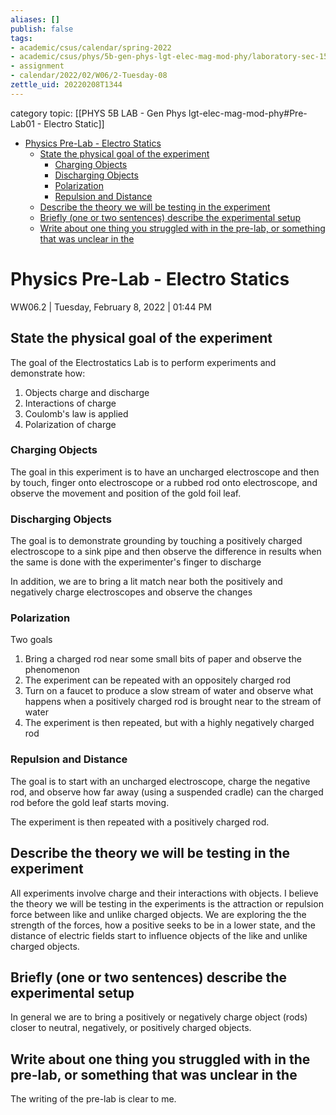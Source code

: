 ```yaml
---
aliases: []
publish: false
tags:
- academic/csus/calendar/spring-2022
- academic/csus/phys/5b-gen-phys-lgt-elec-mag-mod-phy/laboratory-sec-15
- assignment
- calendar/2022/02/W06/2-Tuesday-08
zettle_uid: 20220208T1344
---
```


category topic: [[PHYS 5B LAB - Gen Phys lgt-elec-mag-mod-phy#Pre-Lab01 - Electro Static]]

- [Physics Pre-Lab - Electro Statics](#physics-pre-lab---electro-statics)
	- [State the physical goal of the experiment](#state-the-physical-goal-of-the-experiment)
		- [Charging Objects](#charging-objects)
		- [Discharging Objects](#discharging-objects)
		- [Polarization](#polarization)
		- [Repulsion and Distance](#repulsion-and-distance)
	- [Describe the theory we will be testing in the experiment](#describe-the-theory-we-will-be-testing-in-the-experiment)
	- [Briefly (one or two sentences) describe the experimental setup](#briefly-one-or-two-sentences-describe-the-experimental-setup)
	- [Write about one thing you struggled with in the pre-lab, or something that was unclear in the](#write-about-one-thing-you-struggled-with-in-the-pre-lab-or-something-that-was-unclear-in-the)

# Physics Pre-Lab - Electro Statics

WW06.2 | Tuesday, February 8, 2022 | 01:44 PM

## State the physical goal of the experiment

The goal of the Electrostatics Lab is to perform experiments and demonstrate how:

1. Objects charge and discharge
2. Interactions of charge
3. Coulomb's law is applied
4. Polarization of charge

### Charging Objects

The goal in this experiment is to have an uncharged electroscope and then by touch, finger onto electroscope or a rubbed rod onto electroscope, and observe the movement and position of the gold foil leaf.

### Discharging Objects

The goal is to demonstrate grounding by touching a positively charged electroscope to a sink pipe and then observe the difference in results when the same is done with the experimenter's finger to discharge

In addition, we are to bring a lit match near both the positively and negatively charge electroscopes and observe the changes

### Polarization

Two goals

1. Bring a charged rod near some small bits of paper and observe the phenomenon
 1. The experiment can be repeated with an oppositely charged rod
2. Turn on a faucet to produce a slow stream of water and observe what happens when a positively charged rod is brought near to the stream of water
 1. The experiment is then repeated, but with a highly negatively charged rod

### Repulsion and Distance

The goal is to start with an uncharged electroscope, charge the negative rod, and observe how far away (using a suspended cradle) can the charged rod before the gold leaf starts moving.

The experiment is then repeated with a positively charged rod.

## Describe the theory we will be testing in the experiment

All experiments involve charge and their interactions with objects.  I believe the theory we will be testing in the experiments is the attraction or repulsion force between like and unlike charged objects. We are exploring the the strength of the forces, how a positive seeks to be in a lower state, and the distance of electric fields start to influence objects of the like and unlike charged objects.

## Briefly (one or two sentences) describe the experimental setup

In general we are to bring a positively or negatively charge object (rods) closer to neutral, negatively, or positively charged objects.

## Write about one thing you struggled with in the pre-lab, or something that was unclear in the

The writing of the pre-lab is clear to me.
